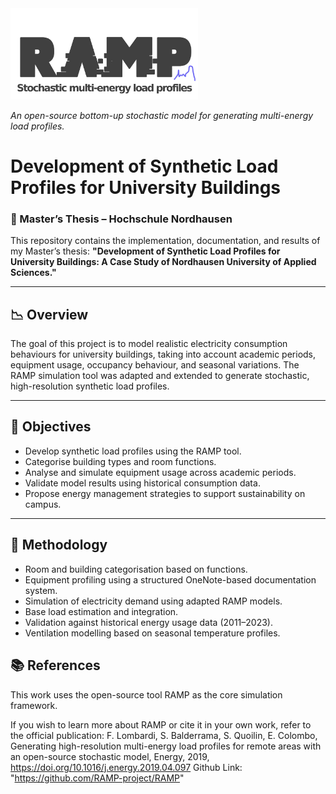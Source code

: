 <img src="/docs/figures/RAMP_logo_basic.png" width="300">

*An open-source bottom-up stochastic model for generating multi-energy load profiles.*

# Development of Synthetic Load Profiles for University Buildings
### 📘 Master’s Thesis – Hochschule Nordhausen

This repository contains the implementation, documentation, and results of my Master’s thesis:
**"Development of Synthetic Load Profiles for University Buildings: A Case Study of Nordhausen University of Applied Sciences."**

---

## 📉 Overview

The goal of this project is to model realistic electricity consumption behaviours for university buildings, taking into account academic periods, equipment usage, occupancy behaviour, and seasonal variations. The RAMP simulation tool was adapted and extended to generate stochastic, high-resolution synthetic load profiles.

---

## 🎯 Objectives

- Develop synthetic load profiles using the RAMP tool.
- Categorise building types and room functions.
- Analyse and simulate equipment usage across academic periods.
- Validate model results using historical consumption data.
- Propose energy management strategies to support sustainability on campus.

---

## 🔧 Methodology

- Room and building categorisation based on functions.
- Equipment profiling using a structured OneNote-based documentation system.
- Simulation of electricity demand using adapted RAMP models.
- Base load estimation and integration.
- Validation against historical energy usage data (2011–2023).
- Ventilation modelling based on seasonal temperature profiles.

## 📚 References
This work uses the open-source tool RAMP as the core simulation framework.

If you wish to learn more about RAMP or cite it in your own work, refer to the official publication:
F. Lombardi, S. Balderrama, S. Quoilin, E. Colombo, Generating high-resolution multi-energy load profiles for remote areas with an open-source stochastic model, Energy, 2019, https://doi.org/10.1016/j.energy.2019.04.097
Github Link: "https://github.com/RAMP-project/RAMP"
